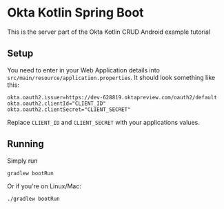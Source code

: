 # Okta Kotlin Spring Boot

This is the server part of the Okta Kotlin CRUD Android example tutorial

## Setup

You need to enter in your Web Application details into `src/main/resource/application.properties`.
It should look something like this:

```
okta.oauth2.issuer=https://dev-628819.oktapreview.com/oauth2/default
okta.oauth2.clientId="CLIENT_ID"
okta.oauth2.clientSecret="CLIENT_SECRET"
```

Replace `CLIENT_ID` and `CLIENT_SECRET` with your applications values.

## Running

Simply run

```
gradlew bootRun
```

Or if you're on Linux/Mac:

```
./gradlew bootRun
```
